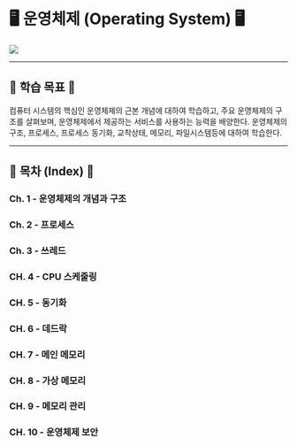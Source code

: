 # 🖥 운영체제 (Operating System) 🖥

<img src="https://user-images.githubusercontent.com/58673491/221412889-526ed335-8f13-4414-95f7-6fc85feca075.jpg">

- - -

## 🎯 학습 목표 🎯

컴퓨터 시스템의 핵심인 운영체제의 근본 개념에 대하여 학습하고, 주요 운영체제의 구조를 살펴보며, 
운영체제에서 제공하는 서비스를 사용하는 능력을 배양한다. 
운영체제의 구조, 프로세스, 프로세스 동기화, 교착상태, 메모리, 파일시스템등에 대하여 학습한다.
- - -

## 📝 목차 (Index) 📝

### Ch. 1 - 운영체제의 개념과 구조 

### Ch. 2 - 프로세스

### Ch. 3 - 쓰레드

### CH. 4 - CPU 스케줄링

### CH. 5 - 동기화

### CH. 6 - 데드락

### CH. 7 - 메인 메모리

### CH. 8 - 가상 메모리

### CH. 9 - 메모리 관리

### CH. 10 - 운영체제 보안
